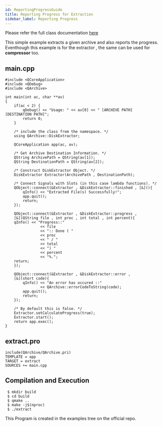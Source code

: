 ```yaml
---
id: ReportingProgressGuide
title: Reporting Progress for Extraction
sidebar_label: Reporting Progress
---
```


Please refer the full class documentation [here](QArchiveDiskExtractor.md)

This simple example extracts a given archive and also reports the progress.
Eventhough this example is for the extractor , the same can be used for 
**compressor** too.

## main.cpp
```
#include <QCoreApplication>
#include <QDebug>
#include <QArchive>

int main(int ac, char **av)
{
    if(ac < 2) {
        qDebug() << "Usage: " << av[0] << " [ARCHIVE PATH] [DESTINATION PATH]";
        return 0;
    }

    /* include the class from the namespace. */    
    using QArchive::DiskExtractor;

    QCoreApplication app(ac, av);

    /* Get Archive Destination Information. */
    QString ArchivePath = QString(av[1]); 
    QString DestinationPath = QString(av[2]);

    /* Construct DiskExtractor Object. */
    DiskExtractor Extractor(ArchivePath , DestinationPath);
    
    /* Connect Signals with Slots (in this case lambda functions). */
    QObject::connect(&Extractor , &DiskExtractor::finished , [&](){
        qInfo() << "Extracted File(s) Successfully!";
        app.quit();
        return;
    });
    
    QObject::connect(&Extractor , &DiskExtractor::progress ,
    [&](QString file , int proc , int total , int percent){
	qInfo() << "Progress::" 
                << file 
                << ":: Done ( " 
                << proc 
                << " / " 
                << total 
                << ") " 
                << percent 
                << "%.";
	return;
    });

    QObject::connect(&Extractor , &DiskExtractor::error ,
    [&](short code){
        qInfo() << "An error has occured ::"
                << QArchive::errorCodeToString(code);
        app.quit();
        return;
    });

    /* By default this is false. */
    Extractor.setCalculateProgress(true); 
    Extractor.start();
    return app.exec();
}
```

## extract.pro

```
include(QArchive/QArchive.pri)
TEMPLATE = app
TARGET = extract
SOURCES += main.cpp
```

## Compilation and Execution

```
 $ mkdir build
 $ cd build
 $ qmake ..
 $ make -j$(nproc)
 $ ./extract
```

This Program is created in the examples tree on the official repo.

